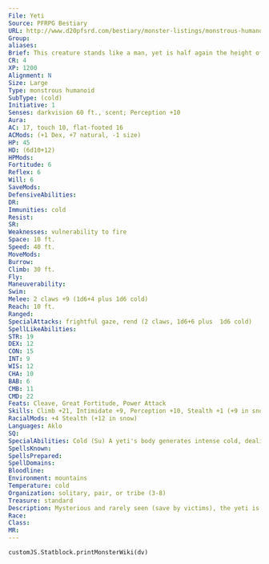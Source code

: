 ```yaml
---
File: Yeti
Source: PFRPG Bestiary
URL: http://www.d20pfsrd.com/bestiary/monster-listings/monstrous-humanoids/yeti
Group: 
aliases: 
Brief: This creature stands like a man, yet is half again the height of most men and covered with a coat of thick white fur.
CR: 4
XP: 1200
Alignment: N
Size: Large
Type: monstrous humanoid
SubType: (cold)
Initiative: 1
Senses: darkvision 60 ft., scent; Perception +10
Aura: 
AC: 17, touch 10, flat-footed 16
ACMods: (+1 Dex, +7 natural, -1 size)
HP: 45
HD: (6d10+12)
HPMods: 
Fortitude: 6
Reflex: 6
Will: 6
SaveMods: 
DefensiveAbilities: 
DR: 
Immunities: cold
Resist: 
SR: 
Weaknesses: vulnerability to fire
Space: 10 ft.
Speed: 40 ft.
MoveMods: 
Burrow: 
Climb: 30 ft.
Fly: 
Maneuverability: 
Swim: 
Melee: 2 claws +9 (1d6+4 plus 1d6 cold)
Reach: 10 ft.
Ranged: 
SpecialAttacks: frightful gaze, rend (2 claws, 1d6+6 plus  1d6 cold)
SpellLikeAbilities: 
STR: 19
DEX: 12
CON: 15
INT: 9
WIS: 12
CHA: 10
BAB: 6
CMB: 11
CMD: 22
Feats: Cleave, Great Fortitude, Power Attack
Skills: Climb +21, Intimidate +9, Perception +10, Stealth +1 (+9 in snow)
RacialMods: +4 Stealth (+12 in snow)
Languages: Aklo
SQ: 
SpecialAbilities: Cold (Su) A yeti's body generates intense cold, dealing 1d6 points of cold damage to any creature that contacts it with a natural attack or unarmed strike, or whenever it hits a foe with its claws or rend attack.  Frightful Gaze (Su) Creatures within 30 feet that meet a yeti's gaze must succeed on a DC 13 Will save or stand paralyzed in fear for 1 round.  This is a mind-affecting fear paralysis effect.  A creature that successfully saves cannot be affected again by the frightful gaze of that yeti for 1 day. The save DC is Charisma-based.
SpellsKnown: 
SpellsPrepared: 
SpellDomains: 
Bloodline: 
Environment: mountains
Temperature: cold
Organization: solitary, pair, or tribe (3-8)
Treasure: standard
Description: Mysterious and rarely seen (save by victims), the yeti is a towering denizen of the loneliest and tallest mountain peaks. Those who dwell upon the lower reaches of such storied slopes whisper tales of "abominable snowmen" who come down from the heights to raid, taking livestock or even humans as prey and leaving behind only monstrous barefoot tracks in the bloodstained snow.  Although yeti stories are accurate in their portrayals of fierce, stealthy, and immensely strong creatures, they are not when it comes to ascribing the yeti's temperament and source. They dwell in small tribes atop their distant mountains, where they are sheltered from contact with most other races. Those with violent or cruel natures are usually forced out of tribes to live lonely lives as exiles, and without the support of a tribe such yeti are often driven to raiding lowlander settlements, thus perpetuating the myth of the yeti as a demon made flesh.  The source of such cruel madness can often be traced to a singular source-proximity to strange, eldritch dimensions. The yetis' mountain lairs rise high in places where the boundaries between this world and others rasp thin. It is unclear if the yeti are invaders from these dimensions or Material Plane natives inf luenced by otherworldly realms, but it seems certain that whatever their origins, the yeti are no friends to those who dwell beyond, and may even act as guardians against intrusions from such strange worlds into the Material Plane.
Race: 
Class: 
MR: 
---
```

```dataviewjs
customJS.Statblock.printMonsterWiki(dv)
```
